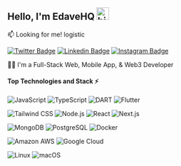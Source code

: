 ## Hello, I'm EdaveHQ <img src="https://emoji.slack-edge.com/T02HBS55FCG/cool-doge/aa3c8fd9037a0604.gif" width="28" alt="hi">


:mailbox: Looking for me!  logistic

[![Twitter Badge](https://img.shields.io/badge/-@edavehq-1ca0f1?style=flat&labelColor=1ca0f1&logo=twitter&logoColor=white)](https://twitter.com/edavehq) [![Linkedin Badge](https://img.shields.io/badge/-David_Edeh-0e76a8?style=flat&labelColor=0e76a8&logo=linkedin&logoColor=white)](https://www.linkedin.com/in/edaveglobal/) [![Instagram Badge](https://img.shields.io/badge/-@edavehq-e84393?style=flat&labelColor=e84393&logo=instagram&logoColor=white)](https://instagram.com/edaveHQ) 


👨‍💻 I'm a Full-Stack Web, Mobile App, & Web3 Developer

#### Top Technologies and Stack ⚡️ 

![JavaScript](https://img.shields.io/static/v1?style=for-the-badge&message=JavaScript&color=222222&logo=JavaScript&logoColor=F7DF1E&label=) ![TypeScript](https://img.shields.io/static/v1?style=for-the-badge&message=TypeScript&color=3178C6&logo=TypeScript&logoColor=FFFFFF&label=) ![DART](https://img.shields.io/static/v1?style=for-the-badge&message=Dart&color=0175C2&logo=Dart&logoColor=FFFFFF&label=) ![Flutter](https://img.shields.io/static/v1?style=for-the-badge&message=Flutter&color=02569B&logo=Flutter&logoColor=FFFFFF&label=)

 ![Tailwind CSS](https://img.shields.io/static/v1?style=for-the-badge&message=Tailwind+CSS&color=38B2AC&logo=Tailwind+CSS&logoColor=FFFFFF&label=) ![Node.js](https://img.shields.io/static/v1?style=for-the-badge&message=Node.js&color=339933&logo=Node.js&logoColor=FFFFFF&label=) ![React](https://img.shields.io/static/v1?style=for-the-badge&message=React&color=222222&logo=React&logoColor=61DAFB&label=)  ![Next.js](https://img.shields.io/static/v1?style=for-the-badge&message=Next.js&color=000000&logo=Next.js&logoColor=FFFFFF&label=)
 
![MongoDB](https://img.shields.io/static/v1?style=for-the-badge&message=MongoDB&color=47A248&logo=MongoDB&logoColor=FFFFFF&label=) ![PostgreSQL](https://img.shields.io/static/v1?style=for-the-badge&message=PostgreSQL&color=336791&logo=PostgreSQL&logoColor=FFFFFF&label=)  ![Docker](https://img.shields.io/static/v1?style=for-the-badge&message=Docker&color=2496ED&logo=Docker&logoColor=FFFFFF&label=) 

![Amazon AWS](https://img.shields.io/static/v1?style=for-the-badge&message=Amazon+AWS&color=232F3E&logo=Amazon+AWS&logoColor=FFFFFF&label=) ![Google Cloud](https://img.shields.io/static/v1?style=for-the-badge&message=Google+Cloud&color=4285F4&logo=Google+Cloud&logoColor=FFFFFF&label=) 


![Linux](https://img.shields.io/static/v1?style=for-the-badge&message=Linux&color=222222&logo=Linux&logoColor=FCC624&label=) ![macOS](https://img.shields.io/static/v1?style=for-the-badge&message=macOS&color=000000&logo=macOS&logoColor=FFFFFF&label=)


